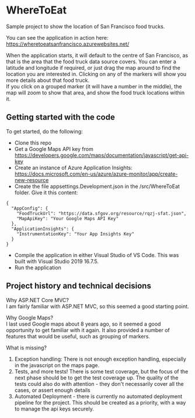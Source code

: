 # WhereToEat
Sample project to show the location of San Francisco food trucks.

You can see the application in action here: https://wheretoeatsanfrancisco.azurewebsites.net/

<p>When the application starts, it will default to the centre of San Francisco, as that is the area that the food truck data source covers. You can enter a latitude and longitude if required, or just drag the map around to find the location you are interested in.
Clicking on any of the markers will show you more details about that food truck.
<br/>If you click on a grouped marker (it will have a number in the middle), the map will zoom to show that area, and show the food truck locations within it.
</p>

## Getting started with the code
To get started, do the following:
- Clone this repo
- Get a Google Maps API key from https://developers.google.com/maps/documentation/javascript/get-api-key
- Create an instance of Azure Application Insights: https://docs.microsoft.com/en-us/azure/azure-monitor/app/create-new-resource
- Create the file appsettings.Development.json in the /src/WhereToEat folder. Give it this content:
```
{
  "AppConfig": {
    "FoodTruckUrl": "https://data.sfgov.org/resource/rqzj-sfat.json",
    "MapApiKey": "Your Google Maps API Key"
  },
  "ApplicationInsights": {
    "InstrumentationKey": "Your App Insights Key"
  }
}

```
- Compile the application in either Visual Studio of VS Code. This was built with Visual Studio 2019 16.7.5.
- Run the application

## Project history and technical decisions

Why ASP.NET Core MVC?
<br/>
I am fairly familiar with ASP.NET MVC, so this seemed a good starting point. 

Why Google Maps?
<br/>
I last used Google maps about 8 years ago, so it seemed a good opportunity to get familiar with it again. It also provided a number of features that would be useful, such as grouping of markers.

What is missing?
<br/>
1. Exception handling: There is not enough exception handling, especially in the javascript on the maps page. 
1. Tests, and more tests! There is some test coverage, but the focus of the next phase should be to get the test coverage up. The quality of the tests could also do with attention - they don't necessarily cover all the cases, or assert enough details
1. Automated Deployment - there is currently no automated deployment pipeline for the project. This should be created as a priority, with a way to manage the api keys securely. 

